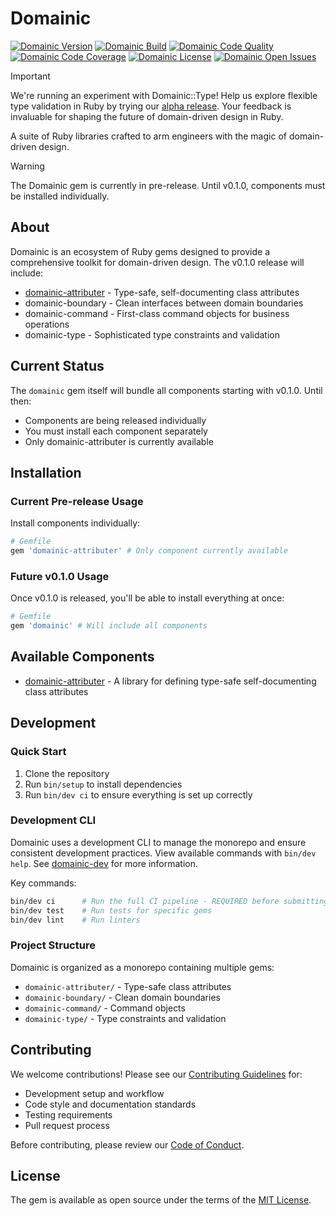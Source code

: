 # Domainic

[![Domainic Version](https://img.shields.io/badge/unreleased-orange?label=gem%20version&logo=rubygems&logoColor=white&logoSize=auto&style=for-the-badge)](https://rubygems.org/gems/domainic)
[![Domainic Build](https://img.shields.io/github/actions/workflow/status/domainic/domainic/build.yml?branch=main&style=for-the-badge&logo=githubactions&logoColor=white&logoSize=auto)](https://github.com/domainic/domainic/actions/workflows/build.yml)
[![Domainic Code Quality](https://img.shields.io/codacy/grade/17177dca4a76428c9422ceb8fb970271/main?style=for-the-badge&logo=codacy&logoSize=auto)](https://app.codacy.com/gh/domainic/domainic/dashboard)
[![Domainic Code Coverage](https://img.shields.io/codacy/coverage/17177dca4a76428c9422ceb8fb970271/main?style=for-the-badge&logo=codacy&logoSize=auto)](https://app.codacy.com/gh/domainic/domainic/coverage)
[![Domainic License](https://img.shields.io/github/license/domainic/domainic?logo=opensourceinitiative&logoColor=white&logoSize=auto&style=for-the-badge)](./LICENSE)
[![Domainic Open Issues](https://img.shields.io/github/issues-search/domainic/domainic?label=open%20issues&logo=github&logoSize=auto&query=is%3Aopen&color=red&style=for-the-badge)](https://github.com/domainic/domainic/issues?q=state%3Aopen)

> [!IMPORTANT]  
> We're running an experiment with Domainic::Type! Help us explore flexible type validation in Ruby by trying our
> [alpha release](./docs/experiments/domainic-type-alpha-3/README.md). Your feedback is invaluable for shaping
> the future of domain-driven design in Ruby.

A suite of Ruby libraries crafted to arm engineers with the magic of domain-driven design.

> [!WARNING]
> The Domainic gem is currently in pre-release. Until v0.1.0, components must be installed individually.

## About

Domainic is an ecosystem of Ruby gems designed to provide a comprehensive toolkit for domain-driven design. The v0.1.0
release will include:

* [domainic-attributer](https://github.com/domainic/domainic/tree/main/domainic-attributer) - Type-safe,
  self-documenting class attributes
* domainic-boundary - Clean interfaces between domain boundaries
* domainic-command - First-class command objects for business operations
* domainic-type - Sophisticated type constraints and validation

## Current Status

The `domainic` gem itself will bundle all components starting with v0.1.0. Until then:

* Components are being released individually
* You must install each component separately
* Only domainic-attributer is currently available

## Installation

### Current Pre-release Usage

Install components individually:

```ruby
# Gemfile
gem 'domainic-attributer' # Only component currently available
```

### Future v0.1.0 Usage

Once v0.1.0 is released, you'll be able to install everything at once:

```ruby
# Gemfile
gem 'domainic' # Will include all components
```

## Available Components

* [domainic-attributer](./domainic-attributer/README.md) - A library for defining type-safe self-documenting class
  attributes

## Development

### Quick Start

1. Clone the repository
2. Run `bin/setup` to install dependencies
3. Run `bin/dev ci` to ensure everything is set up correctly

### Development CLI

Domainic uses a development CLI to manage the monorepo and ensure consistent development practices. View available
commands with `bin/dev help`. See [domainic-dev](./domainic-dev/README.md) for more information.

Key commands:

```bash
bin/dev ci      # Run the full CI pipeline - REQUIRED before submitting PRs
bin/dev test    # Run tests for specific gems
bin/dev lint    # Run linters
```

### Project Structure

Domainic is organized as a monorepo containing multiple gems:

* `domainic-attributer/` - Type-safe class attributes
* `domainic-boundary/` - Clean domain boundaries
* `domainic-command/` - Command objects
* `domainic-type/` - Type constraints and validation

## Contributing

We welcome contributions! Please see our [Contributing Guidelines](./docs/CONTRIBUTING.md) for:

* Development setup and workflow
* Code style and documentation standards
* Testing requirements
* Pull request process

Before contributing, please review our [Code of Conduct](./docs/CODE_OF_CONDUCT.md).

## License

The gem is available as open source under the terms of the [MIT License](LICENSE).
